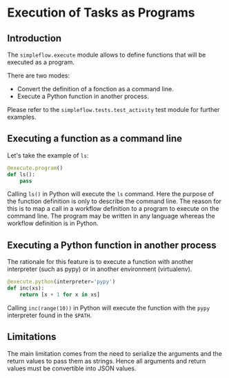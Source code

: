 Execution of Tasks as Programs
==============================

Introduction
------------

The `simpleflow.execute` module allows to define functions that will be
executed as a program.

There are two modes:

- Convert the definition of a fonction as a command line.
- Execute a Python function in another process.

Please refer to the `simpleflow.tests.test_activity` test module for
further examples.

Executing a function as a command line
--------------------------------------

Let's take the example of `ls`:

```python
@execute.program()
def ls():
    pass
```

Calling `ls()` in Python will execute the `ls` command. Here the purpose of
the function definition is only to describe the command line. The reason for
this is to map a call in a workflow definition to a program to execute on the
command line. The program may be written in any language whereas the workflow
definition is in Python.

Executing a Python function in another process
----------------------------------------------

The rationale for this feature is to execute a function with another
interpreter (such as pypy) or in another environment (virtualenv).

```python
@execute.python(interpreter='pypy')
def inc(xs):
    return [x + 1 for x in xs]
```

Calling `inc(range(10))` in Python will execute the function with the
`pypy` interpreter found in the `$PATH`.

Limitations
-----------

The main limitation comes from the need to serialize the arguments and the
return values to pass them as strings. Hence all arguments and return values
must be convertible into JSON values.
